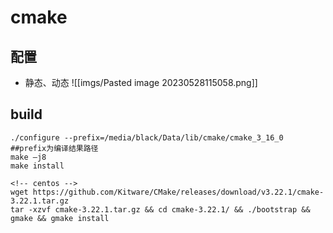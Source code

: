 # cmake

## 配置
- 静态、动态
![[imgs/Pasted image 20230528115058.png]]

## build
```shell
./configure --prefix=/media/black/Data/lib/cmake/cmake_3_16_0   ##prefix为编译结果路径
make –j8
make install

<!-- centos -->
wget https://github.com/Kitware/CMake/releases/download/v3.22.1/cmake-3.22.1.tar.gz
tar -xzvf cmake-3.22.1.tar.gz && cd cmake-3.22.1/ && ./bootstrap && gmake && gmake install
```
